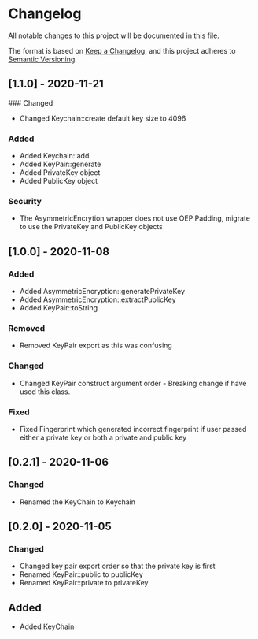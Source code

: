 # Changelog
All notable changes to this project will be documented in this file.

The format is based on [Keep a Changelog](https://keepachangelog.com/en/1.0.0/),
and this project adheres to [Semantic Versioning](https://semver.org/spec/v2.0.0.html).


## [1.1.0] - 2020-11-21

### Changed

- Changed Keychain::create default key size to 4096

### Added

- Added Keychain::add
- Added KeyPair::generate
- Added PrivateKey object
- Added PublicKey object

### Security

- The AsymmetricEncrytion wrapper does not use OEP Padding, migrate to use the PrivateKey and PublicKey objects

## [1.0.0] - 2020-11-08

### Added

- Added AsymmetricEncryption::generatePrivateKey
- Added AsymmetricEncryption::extractPublicKey
- Added KeyPair::toString

### Removed

- Removed KeyPair export as this was confusing

### Changed

- Changed KeyPair construct argument order - Breaking change if have used this class.

### Fixed

- Fixed Fingerprint which generated incorrect fingerprint if user passed either a private key or both a private and public key

## [0.2.1] - 2020-11-06

### Changed

- Renamed the KeyChain to Keychain

## [0.2.0] - 2020-11-05

### Changed

- Changed key pair export order so that the private key is first
- Renamed KeyPair::public to publicKey
- Renamed KeyPair::private to privateKey

## Added

- Added KeyChain